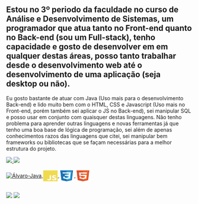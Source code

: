 ## Estou no 3º periodo da faculdade no curso de Análise e Desenvolvimento de Sistemas,  um programador que atua tanto no Front-end quanto no Back-end (sou um Full-stack), tenho capacidade e gosto de desenvolver em em qualquer destas áreas, posso tanto trabalhar desde o desenvolvimento web até o desenvolvimento de uma aplicação (seja desktop ou não).
Eu gosto bastante de atuar com Java (Uso mais para o desenvolvimento Back-end) e lido muito bem com o HTML, CSS e Javascript (Uso mais no Front-end, porém também sei aplicar o JS no Back-end), sei manipular SQL e posso usar em conjunto com quaisquer destas linguagens.
Não tenho problema para aprender outras linguagens e novas ferramentas já que tenho uma boa base de lógica de programação, sei além de apenas conhecimentos razos das linguagens que citei, sei manipular bem frameworks ou bibliotecas que se façam necessárias para a melhor estrutura do projeto.
<div>
  <a href="https://github.com/alvaroduda">
  <img height="180em" src="https://github-readme-stats.vercel.app/api?username=alvaroduda&show_icons=true&theme=dark&include_all_commits=true&count_private=false"/>
  <img height="180em" src="https://github-readme-stats.vercel.app/api/top-langs/?username=alvaroduda&layout=compact&langs_count=16&theme=dark"/>
</div>
<div style="display: inline_block"><br>
    <img align="center" alt="Álvaro-Java" height="30" width="40" src="https://cdn.jsdelivr.net/gh/devicons/devicon@latest/icons/java/java-original.svg">
    <img align="center" alt="Álvaro-Js" height="30" width="40" src="https://raw.githubusercontent.com/devicons/devicon/master/icons/javascript/javascript-plain.svg">
  <img align="center" alt="Álvaro-CSS" height="30" width="40" src="https://raw.githubusercontent.com/devicons/devicon/master/icons/css3/css3-original.svg">
  <img align="center" alt="Álvaro-HTML" height="30" width="40" src="https://raw.githubusercontent.com/devicons/devicon/master/icons/html5/html5-original.svg">
</div>
  
  ##
 
<div> 
  <a href = "mailto:alvarodudadahoradh@gmail.com"><img src="https://img.shields.io/badge/-Gmail-%23333?style=for-the-badge&logo=gmail&logoColor=white" target="_blank"></a>
  <a href="https://www.linkedin.com/in/%C3%A1lvaro-duda-27b847332/" target="_blank"><img src="https://img.shields.io/badge/-LinkedIn-%230077B5?style=for-the-badge&logo=linkedin&logoColor=white" target="_blank"></a> 
</div> 


